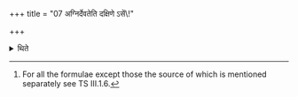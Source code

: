 +++
title = "07 अग्निर्देवतेति दक्षिणे ऽसें\\!"

+++

<details><summary>थिते</summary>

7. With agnir devatā..[^1] he places the Upāṁśu cup on the right shoulder (on the south-east corner of the Khara);

[^1]: For all the formulae except those the source of which is mentioned separately see TS III.1.6.  
</details>
